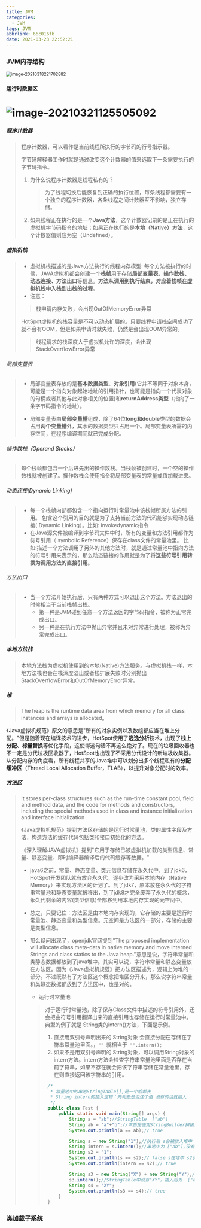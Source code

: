 ```yaml
---
title: JVM
categories:
  - JVM
tags: JVM
abbrlink: 66c016fb
date: 2021-03-23 22:52:21
---
```


### JVM内存结构

<img src="http://www.caijy.top/image-20210318221702882.png" alt="image-20210318221702882" style="zoom: 80%;" />

#### 运行时数据区

# ![image-20210321125505092](http://www.caijy.top/image-20210321125505092.png)

##### 程序计数器

> 程序计数器，可以看作是当前线程所执行的字节码的行号指示器。
>
> 字节码解释器工作时就是通过改变这个计数器的值来选取下一条需要执行的字节码指令。
>
> 1. 为什么说程序计数器是线程私有的？
>
>    >为了线程切换后能恢复到正确的执行位置，每条线程都需要有一个独立的程序计数器，各条线程之间计数器互不影响，独立存储。
>    >
>    
>2. 如果线程正在执行的是一个**Java方法**，这个计数器记录的是正在执行的虚拟机字节码指令的地址；如果正在执行的是**本地（Native）方法**，这个计数器值则应为空（Undefined）。
> 

<!--more-->

##### 虚拟机栈

>* 虚拟机栈描述的是Java方法执行的线程内存模型: 每个方法被执行的时候，JAVA虚拟机都会创建一个**栈帧**用于存储**局部变量表、操作数栈、动态连接、方法出口**等信息。**方法从调用到执行结束，对应着栈帧在虚拟机栈中入栈到出栈的过程**。
>* 注意： 
>
>> 栈申请内存失败，会出现OutOfMemoryError异常
>
> HotSpot虚拟机的栈容量是不可以动态扩展的。只要线程申请栈空间成功了就不会有OOM，但是如果申请时就失败，仍然是会出现OOM异常的。
>
>> 线程请求的栈深度大于虚拟机允许的深度，会出现StackOverflowError异常

###### 局部变量表

> * 局部变量表存放的是**基本数据类型**、**对象引用**(它并不等同于对象本身，可能是一个指向对象起始地址的引用指针，也可能是指向一个代表对象的句柄或者其他与此对象相关的位置)和**returnAddress类型**（指向了一条字节码指令的地址）。
>
> * 局部变量表由**局部变量槽**组成，除了64位**long和double**类型的数据会占用**两个变量槽**外，其余的数据类型只占用一个。局部变量表所需的内存空间，在程序编译期间就已完成分配。

###### 操作数栈（Operand Stacks）

>每个栈帧都包含一个后进先出的操作数栈。当栈帧被创建时，一个空的操作数栈就被创建了。操作数栈会使用指令将局部变量表的常量或值加载进来。

###### 动态连接(Dynamic Linking)

> - 每一个栈帧内部都包含一个指向运行时常量池中该栈帧所属方法的引用。 包含这个引用的目的就是为了支持当前方法的代码能够实现动态链接( Dynamic Linking）。比如: invokedynamic指令
> - 在Java源文件被编译到字节码文件中时，所有的变量和方法引用都作为符号引用（ symbolic Reference）保存在class文件的常量池里。 比如:描述一个方法调用了另外的其他方法时，就是通过常量池中指向方法的符号引用来表示的，那么动态链接的作用就是为了将**这些符号引用转换为调用方法的直接引用**。

###### 方法出口

> * 当一个方法开始执行后，只有两种方式可以退出这个方法。方法退出的时候相当于当前栈帧出栈。
>   * 第一种是JVM碰到任意一个方法返回的字节码指令，被称为正常完成出口。
>   * 另一种是在执行方法中抛出异常并且未对异常进行处理，被称为异常完成出口。

##### 本地方法栈

> 本地方法栈为虚拟机使用到的本地(Native)方法服务。与虚拟机栈一样，本地方法栈也会在栈深度溢出或者栈扩展失败时分别抛出StackOverflowError和OutOfMemoryError异常。

##### 堆

> The heap is the runtime data area from which memory for all class instances and arrays is allocated。

《Java虚拟机规范》原文的意思是"所有的对象实例以及数组都应当在堆上分配。"但是随着现在编译技术的进步，HotSpot使用了**逃逸分析**技术，出现了**栈上分配、标量替换**等优化手段，这使得这句话不再这么绝对了。现在的垃圾回收器也不一定是分代垃圾回收器了，HotSpot也出现了不采用分代设计的新垃圾收集器。从分配内存的角度看，所有线程共享的Java堆中可以划分出多个线程私有的**分配缓冲区**（Thread Local Allocation Buffer，TLAB），以提升对象分配时的效率。

##### 方法区

> It stores per-class structures such as the run-time constant pool, field and method data, and the code for methods and constructors, including the special methods  used in class and instance initialization and interface initialization
>
> 《Java虚拟机规范》提到方法区存储的是运行时常量池，类的属性字段及方法，构造方法的缓存代码包括类和接口初始化的方法。
>
> 《深入理解JAVA虚拟机》提到"它用于存储已被虚拟机加载的类型信息、常量、静态变量、即时编译器编译后的代码缓存等数据。"
>
> * java6之前，常量、静态变量、类元信息存储在永久代中，到了jdk6，HotSpot开发团队就有放弃永久代，逐步改为采用本地内存（Native Memory）来实现方法区的计划了。到了jdk7，原本放在永久代的字符串常量池和静态变量就被移出，到了jdk8才完全废弃了永久代的概念，永久代剩余的内容(类型信息)全部移到用本地内存实现的元空间中。
>
> * 总之，只要记住：方法区是由本地内存实现的，它存储的主要是运行时常量池、静态变量和类型信息。元空间是方法区的一部分，存储的主要是类型信息。
>
> * 那么疑问出现了，openjdk官网提到"The proposed implementation will allocate class meta-data in native memory and move interned Strings and class statics to the Java heap."意思是说，字符串常量和类静态数据都放到了java堆中。其实可以说，字符串常量和静态变量放在方法区。因为《Java虚拟机规范》把方法区描述为，逻辑上为堆的一部分。不过既然有了方法区这个概念把堆区分开来，那么说字符串常量和类静态数据都放到了方法区中，也是对的。
>   *  运行时常量池 
>
>     >对于运行时常量池，除了保存Class文件中描述的符号引用外，还会把由符号引用翻译出来的直接引用也存储在运行时常量池中。典型的例子就是 String类的intern()方法，下面是示例。
>     >
>     >1. 直接用双引号声明出来的 String对象 会直接分配在存储在字符串常量池里面。，`"" `就相当于` "".intern();`
>     >2. 如果不是用双引号声明的 String对象，可以调用String对象的intern方法。intern方法会检查字符串常量池里面是否存在当前字符串，如果不存在就会把该字符串存储在常量池里，存在则直接返回该字符串的引用。
>     >
>     >  ```java
>     >   /*
>     >    * 常量池中的串池StringTable[],是一个哈希表
>     >    * String intern的插入逻辑：先判断是否这个值 没有的话就插入
>     >    */
>     >   public class Test {
>     >       public static void main(String[] args) {
>     >           String a = "ab";//StringTable  ["ab"]
>     >           String ab = "a"+"b";//本质是使用StringBuilder拼接，此时串池中已有ab 直接引用
>     >           System.out.println(a == ab);// true
>     > 
>     >           String s = new String("1");//执行后 s会被放入堆中
>     >           String intern = s.intern();//串池中为 ["ab"],没有"1"所以需要加入串池。执行完 ["ab","1"]
>     >           String s2 = "1";
>     >           System.out.println(s == s2);// false s在堆中 s2引用的是串池中的值 不相等
>     >           System.out.println(intern == s2);// true
>     > 
>     >           String s3 = new String("X") + new String("Y");//执行完 s3会放入堆中
>     >           s3.intern();//StringTable中没有"XY"，插入后为  ["ab","1","XY"]
>     >           String s4 = "XY";
>     >           System.out.println(s3 == s4);// true
>     >       }
>     >   }
>     >  ```



### 类加载子系统

###### 